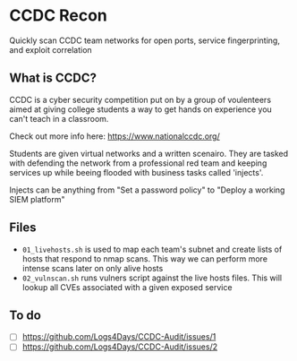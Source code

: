 # CCDC Recon 
Quickly scan CCDC team networks for open ports, service fingerprinting, and exploit correlation 

## What is CCDC?
CCDC is a cyber security competition put on by a group of voulenteers aimed at giving college students a way to get hands on experience you can't teach in a classroom.

Check out more info here:
https://www.nationalccdc.org/ 

Students are given virtual networks and a written scenairo. They are tasked with defending the network from a professional red team and keeping services up while beeing flooded with business tasks called 'injects'. 

Injects can be anything from "Set a password policy" to "Deploy a working SIEM platform"

## Files
- `01_livehosts.sh` is used to map each team's subnet and create lists of hosts that respond to nmap scans. This way we can perform more intense scans later on only alive hosts
- `02_vulnscan.sh` runs vulners script against the live hosts files. This will lookup all CVEs associated with a given exposed service

## To do 
- [ ] https://github.com/Logs4Days/CCDC-Audit/issues/1
- [ ] https://github.com/Logs4Days/CCDC-Audit/issues/2
